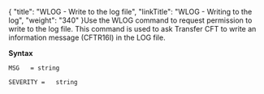 {
    "title": "WLOG - Write to the log file",
    "linkTitle": "WLOG - Writing to the log",
    "weight": "340"
}Use the WLOG command to request permission to write to the log file. This command is used to ask Transfer CFT to write an information
message (CFTR16I) in the LOG file.

****Syntax****

`MSG   = string`

`SEVERITY =   string`
